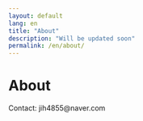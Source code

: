 ```yaml
---
layout: default
lang: en
title: "About"
description: "Will be updated soon"
permalink: /en/about/
---
```


<div class="page-content">
  <div class="container">
    <div class="hero">
      <div class="hero-content">
        <h1>About</h1>
        <p>Contact: jih4855@naver.com</p>
      </div>
    </div>
  </div>
</div>